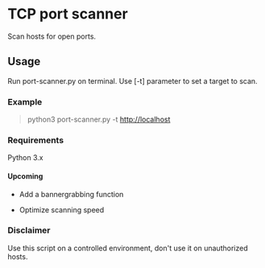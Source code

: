 # TCP port scanner

Scan hosts for open ports.

## Usage

Run port-scanner.py on terminal. Use [-t] parameter to set a target to scan.

### Example

> python3 port-scanner.py -t <http://localhost>

### Requirements

Python 3.x

#### Upcoming

- Add a bannergrabbing function

- Optimize scanning speed

### Disclaimer

Use this script on a controlled environment, don't use it on unauthorized hosts.
